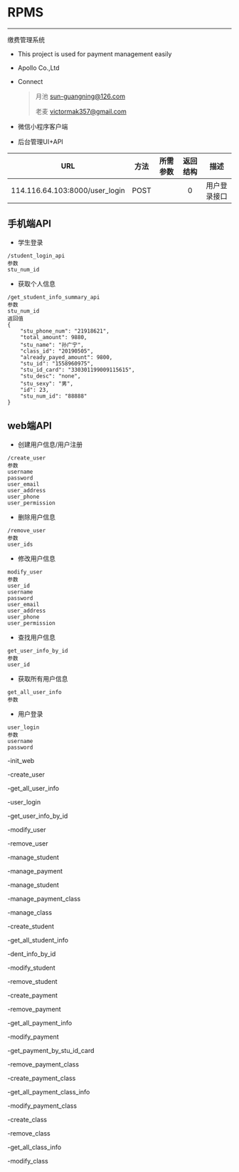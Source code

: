 # RPMS
----------

缴费管理系统

* This project is used for payment management easily

* Apollo Co.,Ltd

* Connect

  >  月池 sun-guangning@126.com
  >
  >  老麦 victormak357@gmail.com
  >


* 微信小程序客户端
* 后台管理UI+API

|    URL   |       方法      |  所需参数  |      返回结构     |     描述     |
|:--------:|:------------------: |:-----------: |:----------------:|:----------------:|
|   114.116.64.103:8000/user_login |  POST   ||   0   |用户登录接口|


## 手机端API
- 学生登录

```
/student_login_api
参数
stu_num_id
```

- 获取个人信息

```
/get_student_info_summary_api
参数
stu_num_id
返回值
{
    "stu_phone_num": "21918621",
    "total_amount": 9880,
    "stu_name": "孙广宁",
    "class_id": "20190505",
    "already_payed_amount": 9800,
    "stu_id": "1558960975",
    "stu_id_card": "330301199009115615",
    "stu_desc": "none",
    "stu_sexy": "男",
    "id": 23,
    "stu_num_id": "88888"
}
```

## web端API

- 创建用户信息/用户注册
```
/create_user
参数
username
password
user_email
user_address
user_phone
user_permission
```

- 删除用户信息
```
/remove_user
参数
user_ids
```

- 修改用户信息
```
modify_user
参数
user_id
username
password
user_email
user_address
user_phone
user_permission
```
- 查找用户信息
```
get_user_info_by_id
参数
user_id
```
- 获取所有用户信息
```
get_all_user_info
参数
```
- 用户登录
```
user_login
参数
username
password
```

-init_web

-create_user

-get_all_user_info

-user_login

-get_user_info_by_id

-modify_user

-remove_user

-manage_student

-manage_payment

-manage_student

-manage_payment_class

-manage_class

-create_student

-get_all_student_info

-dent_info_by_id

-modify_student

-remove_student

-create_payment

-remove_payment

-get_all_payment_info

-modify_payment

-get_payment_by_stu_id_card

-remove_payment_class

-create_payment_class

-get_all_payment_class_info

-modify_payment_class

-create_class

-remove_class

-get_all_class_info

-modify_class


